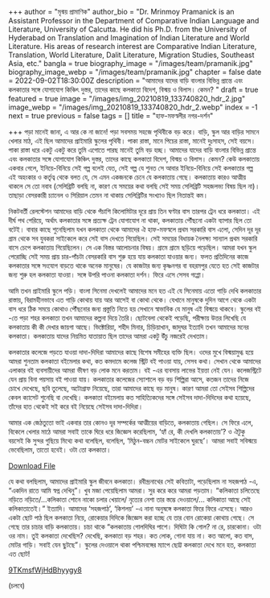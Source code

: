 +++
author = "মৃন্ময় প্রামাণিক"
author_bio = "Dr. Mrinmoy Pramanick is an Assistant Professor in the Department of Comparative Indian Language and Literature, University of Calcutta. He did his Ph.D. from the University of Hyderabad on Translation and Imagination of Indian Literature and World Literature.  His areas of research interest are Comparative Indian Literature, Translation, World Literature, Dalit Literature, Migration Studies, Southeast Asia, etc."
bangla = true
biography_image = "/images/team/pramanik.jpg"
biography_image_webp = "/images/team/pramanik.jpg"
chapter = false
date = 2022-09-02T18:30:00Z
description = "আমাদের যাদের বাড়ি বাংলার বিভিন্ন প্রান্তে এবং কলকাতার সঙ্গে যোগাযোগ কিঞ্চিৎ দুস্তর, তাদের কাছে কলকাতা বিদেশ, বিস্ময় ও বিলাস। কেমন? "
draft = true
featured = true
image = "/images/img_20210819_133740820_hdr_2.jpg"
image_webp = "/images/img_20210819_133740820_hdr_2.webp"
index = -1
next = true
previous = false
tags = []
title = "হাফ-মফস্বলীর নগর-দর্শন"

+++
পড়া মানেই জানা, এ আর কে না জানে! পড়া সবসময় সহজে পৃথিবীকে বড় করে। বাড়ি, স্কুল আর বাড়ির সামনে খেলার মাঠ, এই ছিল আমাদের প্রাইমারি স্কুলের পৃথিবী। পাকা রাস্তা, মানে পিচের রাস্তা, মানেই দুঃসাহস, সেই বয়সে। পাকা রাস্তা ধরে একটু একটু করে তুমি এগোতে পারছ মানেই তুমি বড় হচ্ছ। আমাদের যাদের বাড়ি বাংলার বিভিন্ন প্রান্তে এবং কলকাতার সঙ্গে যোগাযোগ কিঞ্চিৎ দুস্তর, তাদের কাছে কলকাতা বিদেশ, বিস্ময় ও বিলাস। কেমন? কেউ কলকাতায় একবার গেলে, ইনিয়ে-বিনিয়ে সেই গল্প বলেই যেত, সেই গল্প যে শুনত সে আবার ইনিয়ে-বিনিয়ে সেই কলকাতার গল্প এই অহংকার ও কর্তৃত্ব থেকে বলত যে, সে এমন একজনকে চেনে যে কলকাতায় গেছে। কলকাতায় কারও আত্মীয় থাকলে সে তো নবাব (সেলিব্রিটি বলছি না, কারণ যে সময়ের কথা বলছি সেই সময় সেলিব্রিটি সহজলভ্য বিষয় ছিল না)। তাছাড়া বেসরকারী চ্যানেল ও সিরিয়াল তেমন না থাকায় সেলিব্রিটির সংখ্যাও ছিল নিতান্তই কম।

নিকটবর্তী রেলস্টেশন আমাদের বাড়ি থেকে পঁচাশি কিলোমিটার দূরে প্রায় তিন ঘণ্টার বাস তারপর ট্রেন ধরে কলকাতা। এই দীর্ঘ পথ পেরিয়ে, অর্থাৎ কলকাতার সঙ্গে প্রত্যক্ষ ট্রেন যোগাযোগ না থাকা, কলকাতায় পৌঁছনো একটা ব্যাপার ছিল তো বটেই। বাবার কাছে শুনেছিলাম যখন কলকাতা থেকে আমাদের ঐ হাফ-মফস্বলে প্রথম সরকারি বাস এলো, সেদিন দূর দূর গ্রাম থেকে সব যুবকরা সাইকেলে করে সেই বাস দেখতে গিয়েছিল। সেই সময়ের বিধায়ক নৈলক্ষ্য সান্যাল প্রথম সরকারি বাসে চেপে কলকাতায় গিয়েছিলেন। সে এক বিস্তর আলোচনার বিষয়। গ্রামে গ্রামে ছড়িয়ে পড়েছিল। আমরা যখন স্কুল পেরোচ্ছি সেই সময় প্রায় চার-পাঁচটা বেসরকারি বাস শুরু হয়ে যায় কলকাতা যাওয়ার জন্য। ফলত প্রতিদিনের কাজে কলকাতার সঙ্গে সংযোগ বাড়তে থাকে অনেক মানুষের। যে কাজটার জন্য কৃষ্ণনগর বা বহরমপুর যেতে হত সেই কাজটার জন্য শুরু হল কলকাতা যাওয়া। সঙ্গে উপরি পাওনা কলকাতা দর্শন। ফিরে এসে সেসব গপ্পো।

আমি তখন প্রাইমারি স্কুলে পড়ি। বাংলা সিনেমা দেখলেই আমাদের মনে হত এই যে সিনেমায় এতো গাড়ি দেখি কলকাতার রাস্তায়, বিরামহীনভাবে এত গাড়ি কোথায় যায় আর আসেই বা কোথা থেকে। যেখানে মানুষকে দুদিন আগে থেকে একটা বাস ধরে ঠিক সময়ে কোথাও পৌঁছনোর জন্য প্রস্তুতি নিতে হয় সেখানে স্বাভাবিক যে মানুষ এই বিস্ময়ে থাকবে। স্কুলের বই -তে পড়া শহর কলকাতা তখন আমাদের কল্পনা দিয়ে তৈরি। ছোটবেলা থেকেই পড়েছি, পরীক্ষায় উত্তর লিখেছি যে কলকাতায় কী কী দেখার জায়গা আছে। ভিক্টোরিয়া, শহীদ মিনার, চিড়িয়াখান, জাদুঘর ইত্যাদি তখন আমাদের মনের কলকাতা। কলকাতায় যাদের নিয়মিত যাতায়াত ছিল তাদের আমরা একটু উঁচু নজরেই দেখতাম।

কলকাতার কলেজে পড়তে যাওয়া দাদা-দিদিরা আমাদের কাছে বিশেষ সমীহের ব্যক্তি ছিল। ওদের মুখে বিস্ময়ামুগ্ধ হয়ে আমরা শুনতাম কলকাতা বইমেলার কথা, কত কমদামে কলেজ স্ট্রিট বই পাওয়া যায়, সেসব কথা। সেখান থেকে আমাদের এলাকার বই ব্যবসায়ীদের আমরা ভীষণ বড় লোক মনে করতাম। বই -এর ব্যবসায় লাভের ইয়ত্তা নেই যেন। কলেজস্ট্রিটে যেন প্রায় বিনা পয়সায় বই পাওয়া যায়। কলকাতার কলেজের স্যোশালে বড় বড় শিল্পিরা আসে, কতজন তাদের নিজে চোখে দেখেছে, ছবি তুলেছে, অটোগ্রাফ নিয়েছে, তারা আমাদের কাছে বড় মানুষ। কারণ আমরা তো সেইসব শিল্পিদের কেবল ক্যাসেট শুনেছি বা দেখেছি। কলকাতা বইমেলায় কত সাহিত্যিকদের সঙ্গে সেইসব দাদা-দিদিদের কথা হয়েছে, তাঁদের হাত থেকেই সই করে বই নিয়েছে সেইসব দাদা-দিদিরা।

আমার এক জেঠতুতো ভাই একবার তার কোনও দূর সম্পর্কের আত্মীয়ের বাড়িতে, কলকাতায় গেছিল। সে ফিরে এলে, বিকেলে খেলার মাঠে আমরা সবাই তাকে ঘিরে ধরে জিজ্ঞেস করেছিলাম, ‘হ্যাঁ রে, কী দেখলি কলকাতায়’? ও ঐটুকু বয়সেই কি সুন্দর গুছিয়ে মিথ্যে কথা বলেছিল, বলেছিল, ‘মিঠুন-বচ্চন মোটর সাইকেলে ঘুরছে’। আমরা সবাই সবিস্ময়ে ভেবেছিলাম, তাতো হবেই। ওটা তো কলকাতা।

[Download File](https://images.app.goo.gl/syFJ48sgLWg8dh867 "Mithun")

যে কথা বলছিলাম, আমাদের প্রাইমারি স্কুল জীবনে কলকাতা। রবীন্দ্রনাথের সেই কবিতাটা, পড়েছিলাম না সহজপাঠ -এ, “একদিন রাতে আমি স্বপ্ন দেখিনু”। খুব মজা পেয়েছিলাম আমরা। সুর করে করে আমরা পড়তাম। “কলিকাতা চলিতেছে নড়িতে নড়িতে/...কলিকাতা শোনে নাকো চলার খেয়ালে/ নৃত্যের নেশা তার স্তম্ভে দেওয়ালে/... কলিকাতা আছে সেই কলিকাতাতেই।” ইত্যাদি। আমাদের ‘সহজপাঠ’, ‘কিশলয়’ -এ নানা অনুষঙ্গে কলকাতা ফিরে ফিরে এসেছে। আরও একটা ছোট পাঠ ছিল কলকাতা নিয়ে, রোকেয়ার দিদিকে জিজ্ঞেস করা হচ্ছে যে তার বোন রোকেয়া কোথায় গেছে। সে গেছে তার চাচার বাড়ি কলকাতায়। চাচা থাকে “কলকাতায় গোলদিঘির পাশে। দিঘিটা কি গোল? না রে, চারকোনা। ওটা ওর নাম। তুই কলকাতা দেখেছিস? দেখেছি, কলকাতা বড় শহর। কত লোক, গোনা যায় না। কত আলো, কত বাস, মোটর গাড়ি। সবাই যেন ছুটছে”। স্কুলের দেওয়ালে থাকা পশ্চিমবঙ্গের ম্যাপে ছোট্ট কলকাতা দেখে মনে হত, কলকাতা এত ছোট!

[9TKmsfWjHdBhyygy8](https://images.app.goo.gl/9TKmsfWjHdBhyygy8 "9TKmsfWjHdBhyygy8")

(চলবে)